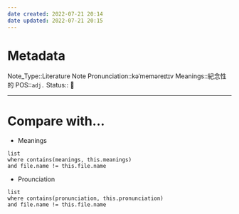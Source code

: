 ```yaml
---
date created: 2022-07-21 20:14
date updated: 2022-07-21 20:15
---
```


# Metadata

Note_Type::Literature Note
Pronunciation::kəˈmeməreɪtɪv
Meanings::紀念性的
POS::`adj.`
Status:: 👶

---

# Compare with...

- Meanings

```dataview
list
where contains(meanings, this.meanings)
and file.name != this.file.name
```

- Prounciation

```dataview
list
where contains(pronunciation, this.pronunciation)
and file.name != this.file.name
```
